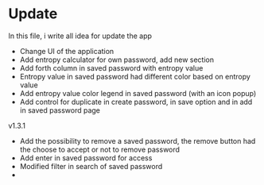 # Update

In this file, i write all idea for update the app

- Change UI of the application
- Add entropy calculator for own password, add new section
- Add forth column in saved password with entropy value 
- Entropy value in saved password had different color based on entropy value
- Add entropy value color legend in saved password (with an icon popup)
- Add control for duplicate in create password, in save option and in add in saved password page

v1.3.1
- Add the possibility to remove a saved password, the remove button had the choose to accept or not to remove password
- Add enter in saved password for access
- Modified filter in search of saved password
-